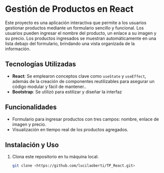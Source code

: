 # Gestión de Productos en React

Este proyecto es una aplicación interactiva que permite a los usuarios gestionar productos mediante un formulario sencillo y funcional. Los usuarios pueden ingresar el nombre del producto, un enlace a su imagen y su precio. Los productos ingresados se muestran automáticamente en una lista debajo del formulario, brindando una vista organizada de la información.

## Tecnologías Utilizadas

- **React**: Se emplearon conceptos clave como `useState` y `useEffect`, además de la creación de componentes reutilizables para asegurar un código modular y fácil de mantener..
- **Bootstrap**: Se utilizó para estilizar y diseñar la interfaz 

## Funcionalidades

- Formulario para ingresar productos con tres campos: nombre, enlace de imagen y precio.
- Visualización en tiempo real de los productos agregados.

## Instalación y Uso

1. Clona este repositorio en tu máquina local.
   ```bash
   git clone <https://github.com/lucilaoberti/TP_React.git>
